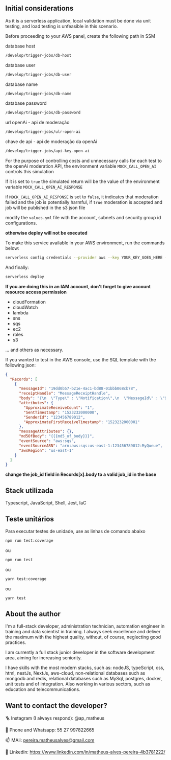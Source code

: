 ## Initial considerations

As it is a serverless application, local validation must be done via unit testing, and load testing is unfeasible in this scenario.

Before proceeding to your AWS panel, create the following path in SSM

database host

```bash
/develop/trigger-jobs/db-host
```

database user

```bash
/develop/trigger-jobs/db-user
```

database name

```bash
/develop/trigger-jobs/db-name
```

database password

```bash
/develop/trigger-jobs/db-password
```

url openAi - api de moderação

```bash
/develop/trigger-jobs/ulr-open-ai
```

chave de api - api de moderação da openAi

```bash
/develop/trigger-jobs/api-key-open-ai
```

For the purpose of controlling costs and unnecessary calls for each test to the openAi moderation API, the environment variable ``MOCK_CALL_OPEN_AI`` controls this simulation

If it is set to ``true`` the simulated return will be the value of the environment variable ``MOCK_CALL_OPEN_AI_RESPONSE``

if ``MOCK_CALL_OPEN_AI_RESPONSE`` is set to ``false``, it indicates that moderation failed and the job is potentially harmful,
if ``true`` moderation is accepted and job will be published in the s3 json file

modify the ``values.yml`` file with the account, subnets and security group id configurations.

**otherwise deploy will not be executed**

To make this service available in your AWS environment, run the commands below:

```bash
serverless config credentials --provider aws --key YOUR_KEY_GOES_HERE --secret YOUR_SECRET_KEY_GOES_HERE --overwrite
```

And finally:

```bash
serverless deploy
```

**If you are doing this in an IAM account, don't forget to give account resource access permission**

- cloudFormation
- cloudWatch
- lambda
- sns
- sqs
- ec2
- roles
- s3

... and others as necessary.

If you wanted to test in the AWS console, use the SQL template with the following json:

```JSON
{
  "Records": [
    {
      "messageId": "19dd0b57-b21e-4ac1-bd88-01bbb068cb78",
      "receiptHandle": "MessageReceiptHandle",
      "body": "{\n  \"Type\" : \"Notification\",\n  \"MessageId\" : \"92d78051-10a7-5b78-ae4d-de19f165a5dc\",\n  \"TopicArn\" : \"arn:aws:sns:us-east-1:963524133368:event_delete_job\",\n  \"Message\" : \"{\\\"topico\\\":\\\"event_delete_job\\\",\\\"versao\\\":1,\\\"payload\\\":{\\\"job_id\\\":\\\"ffb49919-3fe6-4cb8-a52b-1d39d4000e64\\\",\\\"origin\\\":\\\"POSTMAN\\\"}}\",\n  \"Timestamp\" : \"2024-02-16T04:07:30.157Z\",\n  \"SignatureVersion\" : \"1\",\n  \"Signature\" : \"MHFfHjaZAF0xgBIwyq41upBVfPlltz4UmTNgNOTKVTB6akyiHeMZf1ATFgy30Cvrc2RIMicXpo1vNZ11Qx93AnPU2We90vKDlfINBCiWMLmsPEfm3rcGOKzsHgKnHQmpWSVwN3tQhn0UjlafeaaMfR8Nqf6bQsHYUzXgAouqFTa5HZUoZSJ7s4s91aKHdQmt4knqFw80vA4fHIgUCrGx4WsJ36kNrEqgnYU2CHBLE6XCPc+pd3uv0StmW2MRXWAg/pepbPOmJKpVeI1Djfiu0r3Q8feagWCcvnMYJSqMpJxDr6OAADslVqAtur3EuLxPcR/wYTObh64kGF0CTy7AQg==\",\n  \"SigningCertURL\" : \"https://sns.us-east-1.amazonaws.com/SimpleNotificationService-60eadc530605d63b8e62a523676ef735.pem\",\n  \"UnsubscribeURL\" : \"https://sns.us-east-1.amazonaws.com/?Action=Unsubscribe&SubscriptionArn=arn:aws:sns:us-east-1:963524133368:event_publish_job:c5e0dc93-1159-4a39-b1fe-4b046ddc27a4\"\n}",
      "attributes": {
        "ApproximateReceiveCount": "1",
        "SentTimestamp": "1523232000000",
        "SenderId": "123456789012",
        "ApproximateFirstReceiveTimestamp": "1523232000001"
      },
      "messageAttributes": {},
      "md5OfBody": "{{{md5_of_body}}}",
      "eventSource": "aws:sqs",
      "eventSourceARN": "arn:aws:sqs:us-east-1:123456789012:MyQueue",
      "awsRegion": "us-east-1"
    }
  ]
}
```

**change the job_id field in Records[x].body to a valid job_id in the base**

## Stack utilizada

Typescript, JavaScript, Shell, Jest, IaC

## Teste unitários

Para executar testes de unidade, use as linhas de comando abaixo

```bash
npm run test:coverage
```

ou

```bash
npm run test
```

ou

```bash
yarn test:coverage
```

ou

```bash
yarn test

```

## About the author

I'm a full-stack developer, administration technician, automation engineer in training and data scientist in training. I always seek excellence and deliver the maximum with the highest quality, without, of course, neglecting good practices.

I am currently a full stack junior developer in the software development area, aiming for increasing seniority.

I have skills with the most modern stacks, such as: nodeJS, typeScript, css, html, nestJs, NextJs, aws-cloud, non-relational databases such as mongodb and redis, relational databases such as MySql, postgres, docker, unit tests and of integration. Also working in various sectors, such as education and telecommunications.

## Want to contact the developer?

🪜 Instagram (I always respond): @ap_matheus

📱 Phone and Whatsapp: 55 27 997822665

📫 MAil: pereira.matheusalves@gmail.com

🔗 Linkedin: https://www.linkedin.com/in/matheus-alves-pereira-4b3781222/
